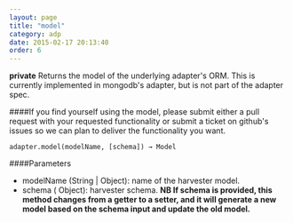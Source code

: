 ```yaml
---
layout: page
title: "model"
category: adp
date: 2015-02-17 20:13:40
order: 6
---
```


**private**
 Returns the model of the underlying adapter's ORM. This is currently implemented in mongodb's adapter, but is not part of the adapter spec.


####If you find yourself using the model, please submit either a pull request with your requested functionality or submit a ticket on github's issues so we can plan to deliver the functionality you want.

```
adapter.model(modelName, [schema]) → Model
```

####Parameters
- modelName (String | Object): name of the harvester model.
- schema ( Object): harvester schema. **NB If schema is provided, this method changes from a getter to a setter, and it will generate a new model based on the schema input and update the old model.**
